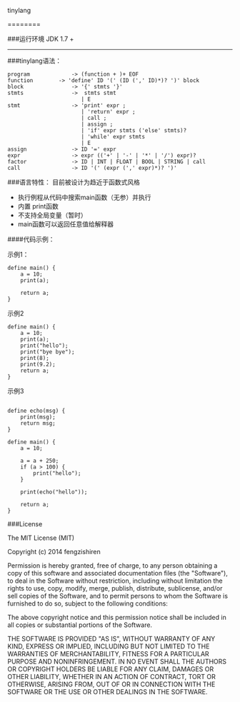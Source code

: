 tinylang



========

###运行环境
JDK 1.7 +

--------




###tinylang语法：

```
program             -> (function + )+ EOF
function 	    -> 'define' ID '(' (ID (',' ID)*)? ')' block
block               -> '{' stmts '}'
stmts               ->  stmts stmt
                       | E
stmt                -> 'print' expr ;
                       | 'return' expr ;
                       | call ;
                       | assign ;
                       | 'if' expr stmts ('else' stmts)?
                       | 'while' expr stmts
                       | E
assign              -> ID '=' expr
expr                -> expr (('+' | '-' | '*' | '/') expr)?
factor              -> ID | INT | FLOAT | BOOL | STRING | call
call                -> ID '(' (expr (',' expr)*)? ')'
```



###语言特性：
目前被设计为趋近于函数式风格
* 执行例程从代码中搜索main函数（无参）并执行
* 内置 print函数
* 不支持全局变量（暂时）
* main函数可以返回任意值给解释器




####代码示例：

示例1：

```
define main() {
	a = 10;
	print(a);
	
	return a;
}
```


示例2

```
define main() {
	a = 10;
	print(a);
	print("hello");
	print("bye bye");
	print(8);
	print(9.2);
	return a;
}

```


示例3

```

define echo(msg) {
	print(msg);
	return msg;
}

define main() {
	a = 10;
	
	a = a + 250;
	if (a > 100) {
		print("hello");
	}
	
	print(echo("hello"));
	
	return a;
}

```


###License


The MIT License (MIT)

Copyright (c) 2014 fengzishiren

Permission is hereby granted, free of charge, to any person obtaining a copy
of this software and associated documentation files (the "Software"), to deal
in the Software without restriction, including without limitation the rights
to use, copy, modify, merge, publish, distribute, sublicense, and/or sell
copies of the Software, and to permit persons to whom the Software is
furnished to do so, subject to the following conditions:

The above copyright notice and this permission notice shall be included in all
copies or substantial portions of the Software.

THE SOFTWARE IS PROVIDED "AS IS", WITHOUT WARRANTY OF ANY KIND, EXPRESS OR
IMPLIED, INCLUDING BUT NOT LIMITED TO THE WARRANTIES OF MERCHANTABILITY,
FITNESS FOR A PARTICULAR PURPOSE AND NONINFRINGEMENT. IN NO EVENT SHALL THE
AUTHORS OR COPYRIGHT HOLDERS BE LIABLE FOR ANY CLAIM, DAMAGES OR OTHER
LIABILITY, WHETHER IN AN ACTION OF CONTRACT, TORT OR OTHERWISE, ARISING FROM,
OUT OF OR IN CONNECTION WITH THE SOFTWARE OR THE USE OR OTHER DEALINGS IN THE
SOFTWARE.
